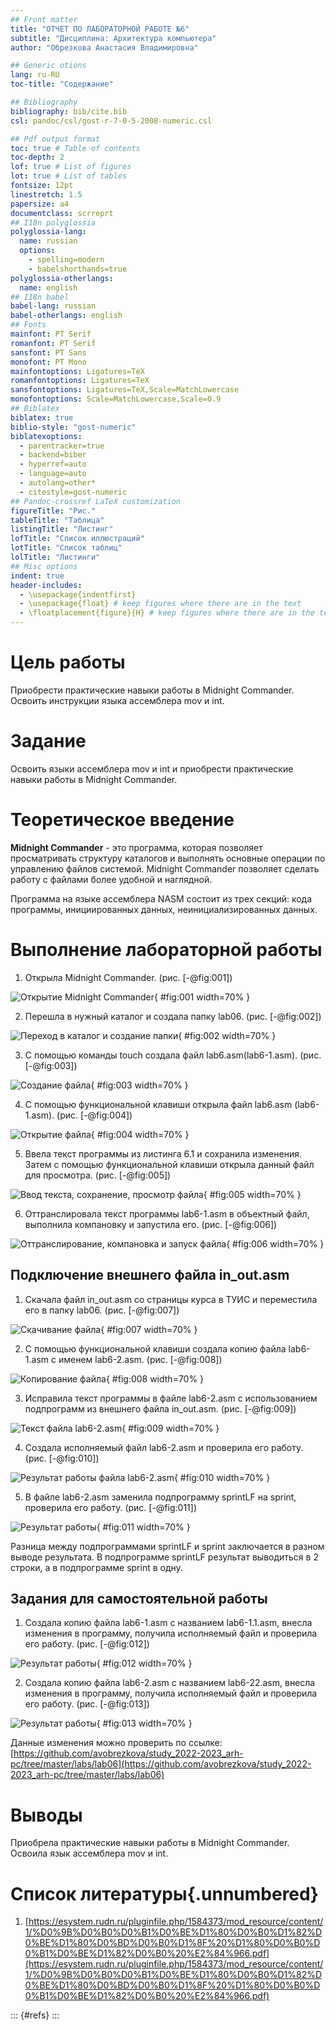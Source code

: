 ```yaml
---
## Front matter
title: "ОТЧЕТ ПО ЛАБОРАТОРНОЙ РАБОТЕ №6"
subtitle: "Дисциплина: Архитектура компьютера"
author: "Обрезкова Анастасия Владимировна"

## Generic otions
lang: ru-RU
toc-title: "Содержание"

## Bibliography
bibliography: bib/cite.bib
csl: pandoc/csl/gost-r-7-0-5-2008-numeric.csl

## Pdf output format
toc: true # Table of contents
toc-depth: 2
lof: true # List of figures
lot: true # List of tables
fontsize: 12pt
linestretch: 1.5
papersize: a4
documentclass: scrreprt
## I18n polyglossia
polyglossia-lang:
  name: russian
  options:
	- spelling=modern
	- babelshorthands=true
polyglossia-otherlangs:
  name: english
## I18n babel
babel-lang: russian
babel-otherlangs: english
## Fonts
mainfont: PT Serif
romanfont: PT Serif
sansfont: PT Sans
monofont: PT Mono
mainfontoptions: Ligatures=TeX
romanfontoptions: Ligatures=TeX
sansfontoptions: Ligatures=TeX,Scale=MatchLowercase
monofontoptions: Scale=MatchLowercase,Scale=0.9
## Biblatex
biblatex: true
biblio-style: "gost-numeric"
biblatexoptions:
  - parentracker=true
  - backend=biber
  - hyperref=auto
  - language=auto
  - autolang=other*
  - citestyle=gost-numeric
## Pandoc-crossref LaTeX customization
figureTitle: "Рис."
tableTitle: "Таблица"
listingTitle: "Листинг"
lofTitle: "Список иллюстраций"
lotTitle: "Список таблиц"
lolTitle: "Листинги"
## Misc options
indent: true
header-includes:
  - \usepackage{indentfirst}
  - \usepackage{float} # keep figures where there are in the text
  - \floatplacement{figure}{H} # keep figures where there are in the text
---
```


# Цель работы

Приобрести практические навыки работы в Midnight Commander. Освоить инструкции языка ассемблера mov и int.

# Задание

Освоить языки ассемблера mov и int и приобрести практические навыки работы в Midnight Commander.

# Теоретическое введение

**Midnight Commander** - это программа, которая позволяет просматривать структуру каталогов и выполнять основные операции по управлению файлов системой. Midnight Commander позволяет сделать работу с файлами более удобной и наглядной.

Программа на языке ассемблера NASM состоит из трех секций: кода программы, инициированных данных, неинициализированных данных.

# Выполнение лабораторной работы

1. Открыла Midnight Commander. (рис. [-@fig:001])

![Открытие Midnight Commander](image/1.png){ #fig:001 width=70% }

2. Перешла в нужный каталог и создала папку lab06. (рис. [-@fig:002])

![Переход в каталог и создание папки](image/2.png){ #fig:002 width=70% }

3. С помощью команды touch создала файл lab6.asm(lab6-1.asm). (рис. [-@fig:003])

![Создание файла](image/3.png){ #fig:003 width=70% }

4. С помощью функциональной клавиши открыла файл lab6.asm (lab6-1.asm). (рис. [-@fig:004])

![Открытие файла](image/4.png){ #fig:004 width=70% }

5. Ввела текст программы из листинга 6.1 и сохранила изменения. Затем с помощью функциональной клавиши открыла данный файл для просмотра. (рис. [-@fig:005])

![Ввод текста, сохранение, просмотр файла](image/5.png){ #fig:005 width=70% }

6. Оттранслировала текст программы lab6-1.asm в объектный файл, выполнила компановку и запустила его. (рис. [-@fig:006])

![Оттранслирование, компановка и запуск файла](image/6.png){ #fig:006 width=70% }

## Подключение внешнего файла in_out.asm

1. Скачала файл in_out.asm со страницы курса в ТУИС и переместила его в папку lab06. (рис. [-@fig:007])

![Скачивание файла](image/8.png){ #fig:007 width=70% }

2. С помощью функциональной клавиши создала копию файла lab6-1.asm с именем lab6-2.asm. (рис. [-@fig:008])

![Копирование файла](image/9.png){ #fig:008 width=70% }

3. Исправила текст программы в файле lab6-2.asm с использованием подпрограмм из внешнего файла in_out.asm. (рис. [-@fig:009])

![Текст файла lab6-2.asm](image/10.png){ #fig:009 width=70% }

4. Создала исполняемый файл lab6-2.asm и проверила его работу. (рис. [-@fig:010])

![Результат работы файла lab6-2.asm](image/11.png){ #fig:010 width=70% }

5. В файле lab6-2.asm заменила подпрограмму sprintLF на sprint, проверила его работу. (рис. [-@fig:011])

![Результат работы](image/12.png){ #fig:011 width=70% }

Разница между подпрограммами sprintLF и sprint заключается в разном выводе результата. В подпрограмме sprintLF результат выводиться в 2 строки, а в подпрограмме sprint в одну.

## Задания для самостоятельной работы

1. Создала копию файла lab6-1.asm с названием lab6-1.1.asm, внесла изменения в программу, получила исполняемый файл и проверила его работу. (рис. [-@fig:012])

![Результат работы](image/13.png){ #fig:012 width=70% }

2. Создала копию файла lab6-2.asm с названием lab6-22.asm, внесла изменения в программу, получила исполняемый файл и проверила его работу. (рис. [-@fig:013])

![Результат работы](image/14.png){ #fig:013 width=70% }

Данные изменения можно проверить по ссылке: [https://github.com/avobrezkova/study_2022-2023_arh-pc/tree/master/labs/lab06](https://github.com/avobrezkova/study_2022-2023_arh-pc/tree/master/labs/lab06)

# Выводы

Приобрела практические навыки работы в Midnight Commander. Освоила язык ассемблера mov и int.

# Список литературы{.unnumbered}

1. [https://esystem.rudn.ru/pluginfile.php/1584373/mod_resource/content/1/%D0%9B%D0%B0%D0%B1%D0%BE%D1%80%D0%B0%D1%82%D0%BE%D1%80%D0%BD%D0%B0%D1%8F%20%D1%80%D0%B0%D0%B1%D0%BE%D1%82%D0%B0%20%E2%84%966.pdf](https://esystem.rudn.ru/pluginfile.php/1584373/mod_resource/content/1/%D0%9B%D0%B0%D0%B1%D0%BE%D1%80%D0%B0%D1%82%D0%BE%D1%80%D0%BD%D0%B0%D1%8F%20%D1%80%D0%B0%D0%B1%D0%BE%D1%82%D0%B0%20%E2%84%966.pdf)


::: {#refs}
:::
